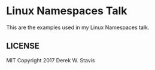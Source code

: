 # Linux Namespaces Talk

This are the examples used in my Linux Namespaces talk.

## LICENSE

MIT  Copyright 2017 Derek W. Stavis
